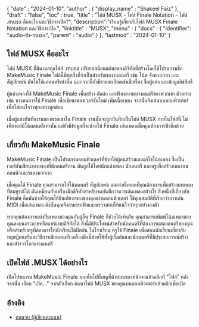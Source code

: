 {
  "date" : "2024-01-10",
  "author" : {
    "display_name" : "Shakeel Faiz"
  },
  "draft" : "false",
  "toc" : true,
  "title" : "ไฟล์ MUSX - ไฟล์ Finale Notation - ไฟล์ .musx คืออะไร และวิธีการเปิด?",
  "description":"เรียนรู้เกี่ยวกับไฟล์ MUSX Finale Notation และวิธีการเปิด.",
  "linktitle" : "MUSX",
  "menu" : {
    "docs" : {
      "identifier": "audio-th-musx",
      "parent" : "audio"
    }
  },
  "lastmod" : "2024-01-10"
}

## ไฟล์ MUSX คืออะไร

ไฟล์ MUSX ที่มีนามสกุลไฟล์ .musx เปรียบเสมือนแผ่นเพลงดิจิทัลที่สร้างโดยใช้โปรแกรมชื่อ MakeMusic Finale ไฟล์นี้มีทุกสิ่งที่จำเป็นสำหรับผลงานดนตรี เช่น โน้ต จังหวะเวลา และสัญลักษณ์ มันไม่ใช่แค่ดนตรีเท่านั้น นอกจากนี้ยังมีรายละเอียดเช่นชื่อเรื่อง ชื่อผู้แต่ง และข้อมูลลิขสิทธิ์

ผู้แต่งเพลงใช้ MakeMusic Finale เพื่อสร้าง ตัดต่อ และฟังผลงานทางดนตรีของพวกเขา ตัวอย่างเช่น บางคนอาจใช้ Finale เพื่อเขียนเพลงเวอร์ชันใหม่ เพิ่มเนื้อเพลง จากนั้นจึงเล่นบนคอมพิวเตอร์เพื่อให้แน่ใจว่าทุกอย่างถูกต้อง

เมื่อผู้แต่งบันทึกงานของพวกเขาใน Finale งานนั้นจะถูกบันทึกเป็นไฟล์ MUSX ภายในไฟล์นี้ ไม่เพียงแต่มีโน้ตดนตรีเท่านั้น แต่ยังมีข้อมูลที่จะช่วยให้ Finale เล่นเพลงเมื่อคุณต้องการฟังอีกด้วย

## เกี่ยวกับ MakeMusic Finale

MakeMusic Finale เป็นโปรแกรมคอมพิวเตอร์ที่ช่วยให้ผู้คนสร้างและแก้ไขโน้ตเพลง ซึ่งเป็นเวอร์ชันเขียนของเพลงที่นักดนตรีอ่าน มันถูกใช้โดยนักแต่งเพลง นักดนตรี และครูเพื่อสร้างเพลงบนคอมพิวเตอร์ของพวกเขา

เมื่อคุณใช้ Finale คุณสามารถใส่โน้ตดนตรี สัญลักษณ์ และคำทั้งหมดที่คุณต้องการเพื่อสร้างบทเพลงที่สมบูรณ์ได้ มันเหมือนกับเครื่องมือดิจิทัลสำหรับจดบันทึกว่าควรเล่นเพลงอย่างไร สิ่งหนึ่งที่เกี่ยวกับ Finale คือมันช่วยให้คุณได้ยินเสียงเพลงของคุณผ่านคอมพิวเตอร์ ใช้คุณสมบัติที่เรียกว่าการเล่น MIDI เพื่อเล่นเพลง ดังนั้นคุณจึงสามารถฟังและตรวจสอบให้แน่ใจว่าทุกอย่างลงตัว

หากคุณต้องการแบ่งปันเพลงของคุณกับผู้อื่น Finale ก็ช่วยได้เช่นกัน คุณสามารถพิมพ์โน้ตเพลงของคุณลงบนกระดาษหรือแชร์แบบดิจิทัลได้ สิ่งนี้มีประโยชน์สำหรับนักดนตรีที่ต้องการแสดงดนตรีของคุณหรือสำหรับครูที่ต้องการให้นักเรียนได้ฝึกฝน ในโรงเรียน ครูใช้ Finale เพื่อสอนนักเรียนเกี่ยวกับทฤษฎีดนตรีและวิธีการเขียนดนตรี เครื่องมือนี้ช่วยให้ทั้งผู้เริ่มต้นและนักดนตรีที่มีประสบการณ์สร้างและสำรวจโลกแห่งดนตรี

## เปิดไฟล์ .MUSX ได้อย่างไร

เปิดโปรแกรม MakeMusic Finale จากนั้นไปที่เมนูที่ด้านบนของหน้าจอแล้วคลิกที่ "ไฟล์" หลังจากนั้น เลือก "เปิด..." จากตัวเลือก ค้นหาไฟล์ MUSX ของคุณบนคอมพิวเตอร์แล้วคลิกเพื่อเปิด

## อ้างอิง
* [ตอนจบ (ผู้เขียนคะแนน)](https://en.wikipedia.org/wiki/Finale_(ผู้เขียนคะแนน))